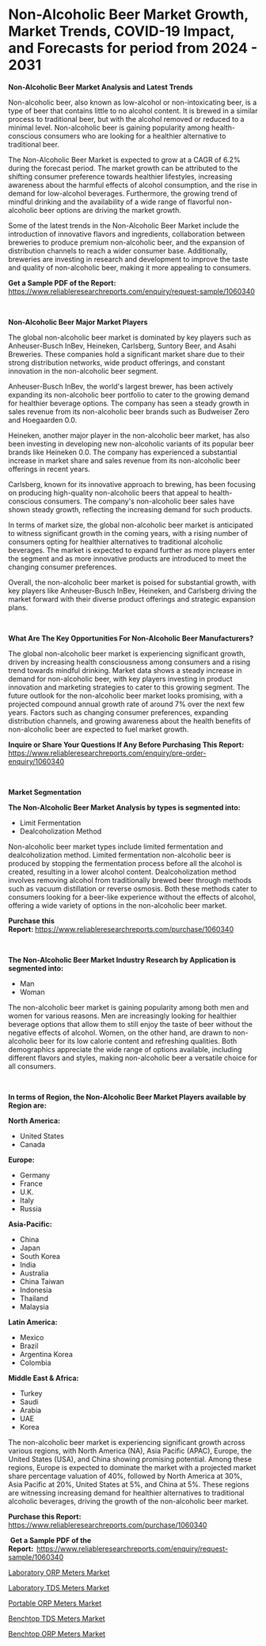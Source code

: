 <p><h1>Non-Alcoholic Beer Market Growth, Market Trends, COVID-19 Impact, and Forecasts for period from 2024 - 2031</h1></p><p><strong>Non-Alcoholic Beer Market Analysis and Latest Trends</strong></p>
<p><p>Non-alcoholic beer, also known as low-alcohol or non-intoxicating beer, is a type of beer that contains little to no alcohol content. It is brewed in a similar process to traditional beer, but with the alcohol removed or reduced to a minimal level. Non-alcoholic beer is gaining popularity among health-conscious consumers who are looking for a healthier alternative to traditional beer.</p><p>The Non-Alcoholic Beer Market is expected to grow at a CAGR of 6.2% during the forecast period. The market growth can be attributed to the shifting consumer preference towards healthier lifestyles, increasing awareness about the harmful effects of alcohol consumption, and the rise in demand for low-alcohol beverages. Furthermore, the growing trend of mindful drinking and the availability of a wide range of flavorful non-alcoholic beer options are driving the market growth.</p><p>Some of the latest trends in the Non-Alcoholic Beer Market include the introduction of innovative flavors and ingredients, collaboration between breweries to produce premium non-alcoholic beer, and the expansion of distribution channels to reach a wider consumer base. Additionally, breweries are investing in research and development to improve the taste and quality of non-alcoholic beer, making it more appealing to consumers.</p></p>
<p><strong>Get a Sample PDF of the Report:&nbsp;</strong> <a href="https://www.reliableresearchreports.com/enquiry/request-sample/1060340">https://www.reliableresearchreports.com/enquiry/request-sample/1060340</a></p>
<p>&nbsp;</p>
<p><strong>Non-Alcoholic Beer Major Market Players</strong></p>
<p><p>The global non-alcoholic beer market is dominated by key players such as Anheuser-Busch InBev, Heineken, Carlsberg, Suntory Beer, and Asahi Breweries. These companies hold a significant market share due to their strong distribution networks, wide product offerings, and constant innovation in the non-alcoholic beer segment.</p><p>Anheuser-Busch InBev, the world's largest brewer, has been actively expanding its non-alcoholic beer portfolio to cater to the growing demand for healthier beverage options. The company has seen a steady growth in sales revenue from its non-alcoholic beer brands such as Budweiser Zero and Hoegaarden 0.0.</p><p>Heineken, another major player in the non-alcoholic beer market, has also been investing in developing new non-alcoholic variants of its popular beer brands like Heineken 0.0. The company has experienced a substantial increase in market share and sales revenue from its non-alcoholic beer offerings in recent years.</p><p>Carlsberg, known for its innovative approach to brewing, has been focusing on producing high-quality non-alcoholic beers that appeal to health-conscious consumers. The company's non-alcoholic beer sales have shown steady growth, reflecting the increasing demand for such products.</p><p>In terms of market size, the global non-alcoholic beer market is anticipated to witness significant growth in the coming years, with a rising number of consumers opting for healthier alternatives to traditional alcoholic beverages. The market is expected to expand further as more players enter the segment and as more innovative products are introduced to meet the changing consumer preferences.</p><p>Overall, the non-alcoholic beer market is poised for substantial growth, with key players like Anheuser-Busch InBev, Heineken, and Carlsberg driving the market forward with their diverse product offerings and strategic expansion plans.</p></p>
<p>&nbsp;</p>
<p><strong>What Are The Key Opportunities For Non-Alcoholic Beer Manufacturers?</strong></p>
<p><p>The global non-alcoholic beer market is experiencing significant growth, driven by increasing health consciousness among consumers and a rising trend towards mindful drinking. Market data shows a steady increase in demand for non-alcoholic beer, with key players investing in product innovation and marketing strategies to cater to this growing segment. The future outlook for the non-alcoholic beer market looks promising, with a projected compound annual growth rate of around 7% over the next few years. Factors such as changing consumer preferences, expanding distribution channels, and growing awareness about the health benefits of non-alcoholic beer are expected to fuel market growth.</p></p>
<p><strong>Inquire or Share Your Questions If Any Before Purchasing This Report:</strong> <a href="https://www.reliableresearchreports.com/enquiry/pre-order-enquiry/1060340">https://www.reliableresearchreports.com/enquiry/pre-order-enquiry/1060340</a></p>
<p>&nbsp;</p>
<p><strong>Market Segmentation</strong></p>
<p><strong>The Non-Alcoholic Beer Market Analysis by types is segmented into:</strong></p>
<p><ul><li>Limit Fermentation</li><li>Dealcoholization Method</li></ul></p>
<p><p>Non-alcoholic beer market types include limited fermentation and dealcoholization method. Limited fermentation non-alcoholic beer is produced by stopping the fermentation process before all the alcohol is created, resulting in a lower alcohol content. Dealcoholization method involves removing alcohol from traditionally brewed beer through methods such as vacuum distillation or reverse osmosis. Both these methods cater to consumers looking for a beer-like experience without the effects of alcohol, offering a wide variety of options in the non-alcoholic beer market.</p></p>
<p><strong>Purchase this Report:&nbsp;</strong><a href="https://www.reliableresearchreports.com/purchase/1060340">https://www.reliableresearchreports.com/purchase/1060340</a></p>
<p>&nbsp;</p>
<p><strong>The Non-Alcoholic Beer Market Industry Research by Application is segmented into:</strong></p>
<p><ul><li>Man</li><li>Woman</li></ul></p>
<p><p>The non-alcoholic beer market is gaining popularity among both men and women for various reasons. Men are increasingly looking for healthier beverage options that allow them to still enjoy the taste of beer without the negative effects of alcohol. Women, on the other hand, are drawn to non-alcoholic beer for its low calorie content and refreshing qualities. Both demographics appreciate the wide range of options available, including different flavors and styles, making non-alcoholic beer a versatile choice for all consumers.</p></p>
<p>&nbsp;</p>
<p><strong>In terms of Region, the Non-Alcoholic Beer Market Players available by Region are:</strong></p>
<p>
    <p> <strong> North America: </strong>
        <ul>
            <li>United States</li>
            <li>Canada</li>
        </ul>
        </p> 
    <p> <strong> Europe: </strong>
        <ul>
            <li>Germany</li>
            <li>France</li>
            <li>U.K.</li>
            <li>Italy</li>
            <li>Russia</li>
        </ul>
        </p> 
    <p> <strong> Asia-Pacific: </strong>
        <ul>
            <li>China</li>
            <li>Japan</li>
            <li>South Korea</li>
            <li>India</li>
            <li>Australia</li>
            <li>China Taiwan</li>
            <li>Indonesia</li>
            <li>Thailand</li>
            <li>Malaysia</li>
        </ul>
        </p> 
    <p> <strong> Latin America: </strong>
        <ul>
            <li>Mexico</li>
            <li>Brazil</li>
            <li>Argentina Korea</li>
            <li>Colombia</li>
        </ul>
        </p> 
    <p> <strong> Middle East & Africa: </strong>
        <ul>
            <li>Turkey</li>
            <li>Saudi</li>
            <li>Arabia</li>
            <li>UAE</li>
            <li>Korea</li>
        </ul>
    </p>
    </p>
<p><p>The non-alcoholic beer market is experiencing significant growth across various regions, with North America (NA), Asia Pacific (APAC), Europe, the United States (USA), and China showing promising potential. Among these regions, Europe is expected to dominate the market with a projected market share percentage valuation of 40%, followed by North America at 30%, Asia Pacific at 20%, United States at 5%, and China at 5%. These regions are witnessing increasing demand for healthier alternatives to traditional alcoholic beverages, driving the growth of the non-alcoholic beer market.</p></p>
<p><strong>Purchase this Report: </strong><a href="https://www.reliableresearchreports.com/purchase/1060340">https://www.reliableresearchreports.com/purchase/1060340</a></p>
<p>&nbsp;<strong>Get a Sample PDF of the Report:&nbsp;&nbsp;</strong><a href="https://www.reliableresearchreports.com/enquiry/request-sample/1060340">https://www.reliableresearchreports.com/enquiry/request-sample/1060340</a></p>
<p><strong></strong></p>
<p><p><a href="https://medium.com/@twiladurgan_88301/laboratory-orp-meters-market-insights-into-market-cagr-market-trends-and-growth-strategies-207290bfd916">Laboratory ORP Meters Market</a></p><p><a href="https://medium.com/@twiladurgan_88301/laboratory-tds-meters-market-size-and-market-trends-complete-industry-overview-2024-to-2031-755bb4270733">Laboratory TDS Meters Market</a></p><p><a href="https://medium.com/@twiladurgan_88301/decoding-portable-orp-meters-market-metrics-market-share-trends-and-growth-patterns-401ecbec5620">Portable ORP Meters Market</a></p><p><a href="https://medium.com/@twiladurgan_88301/analyzing-benchtop-tds-meters-market-global-industry-perspective-and-forecast-2024-to-2031-a6ed3f081607">Benchtop TDS Meters Market</a></p><p><a href="https://medium.com/@twiladurgan_88301/benchtop-orp-meters-market-insights-into-market-cagr-market-trends-and-growth-strategies-164024378b5e">Benchtop ORP Meters Market</a></p></p>